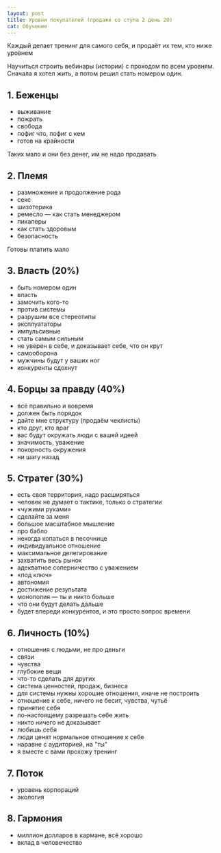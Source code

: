 ```yaml
---
layout: post
title: Уровни покупателей (продажи со стула 2 день 20)
cat: Обучение
---
```


Каждый делает тренинг для самого себя, и продаёт их тем, кто ниже уровнем

Научиться строить вебинары (истории) с проходом по всем уровням. Сначала я хотел жить, а потом решил стать номером один.

## 1. Беженцы

- выживание
- пожрать
- свобода
- пофиг что, пофиг с кем
- готов на крайности

Таких мало и они без денег, им не надо продавать

## 2. Племя

- размножение и продолжение рода
- секс
- шизотерика
- ремесло — как стать менеджером
- пикаперы
- как стать здоровым
- безопасность

Готовы платить мало

## 3. Власть (20%)

- быть номером один
- власть
- замочить кого-то
- против системы
- разрушим все стереотипы
- эксплуататоры
- импульсивные
- стать самым сильным
- не уверен в себе, и доказывает себе, что он крут
- самооборона
- мужчины будут у ваших ног
- конкуренты сдохнут

## 4. Борцы за правду (40%)

- всё правильно и вовремя
- должен быть порядок
- дайте мне структуру (продаём чеклисты)
- кто друг, кто враг
- вас будут окружать люди с вашей идеей
- значимость, уважение
- покорность окружения
- ни шагу назад

## 5. Стратег (30%)

- есть своя территория, надо расширяться
- человек не думает о тактике, только о стратегии
- «чужими руками»
- сделайте за меня
- большое масштабное мышление
- про бабло
- некогда копаться в песочнице
- индивидуальное отношение
- максимальное делегирование
- захватить весь рынок
- адекватное соперничество с уважением
- «под ключ»
- автономия
- достижение результата
- монополия — ты и никто больше
- что они будут делать дальше
- будет впереди конкурентов, и это просто вопрос времени

## 6. Личность (10%)

- отношения с людьми, не про деньги
- связи
- чувства
- глубокие вещи
- что-то сделать для других
- система ценностей, продаж, бизнеса
- для системы нужны хорошие отношения, иначе не построить
- отношение к себе, ничего не бесит, чувства, чутьё
- принятие себя
- по-настоящему разрешать себе жить
- никто ничего не доказывает
- любишь себя
- люди ценят нормальное отношение к себе
- наравне с аудиторией, на "ты"
- я вместе с вами прохожу тренинг

## 7. Поток

- уровень корпораций
- экология

## 8. Гармония

- миллион долларов в кармане, всё хорошо
- вклад в человечество
